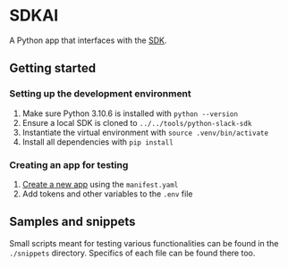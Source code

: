 # SDKAI

A Python app that interfaces with the [SDK][SDK].

## Getting started

### Setting up the development environment

1. Make sure Python 3.10.6 is installed with `python --version`
2. Ensure a local SDK is cloned to `../../tools/python-slack-sdk`
3. Instantiate the virtual environment with `source .venv/bin/activate`
4. Install all dependencies with `pip install`

### Creating an app for testing

1. [Create a new app][apps] using the `manifest.yaml`
2. Add tokens and other variables to the `.env` file

## Samples and snippets

Small scripts meant for testing various functionalities can be found in the
`./snippets` directory. Specifics of each file can be found there too.

<!-- a collection of links -->
[SDK]: https://github.com/slackapi/python-slack-sdk
[apps]: https://api.slack.com/apps
